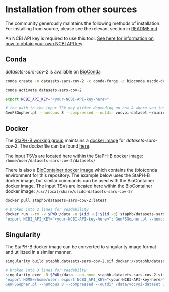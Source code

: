 # Installation from other sources

The community generously maintains the following methods of installation.
For installing from source, please see the relevant section in [README.md](README.md).

An NCBI API key is required to use this tool. [See here for information on how to obtain your own NCBI API key](https://ncbiinsights.ncbi.nlm.nih.gov/2017/11/02/new-api-keys-for-the-e-utilities/)

## Conda 
*datasets-sars-cov-2* is available on [BioConda](https://bioconda.github.io/recipes/uscdc-datasets-sars-cov-2/README.html)
```bash
conda create -n datasets-sars-cov-2 -c conda-forge -c bioconda uscdc-datasets-sars-cov-2

conda activate datasets-sars-cov-2

export NCBI_API_KEY="<your-NCBI-API-key-here>"

# the path to the input TSV may differ depending on how & where you installed conda; below is default location for miniconda3 installed on linux
GenFSGopher.pl --numcpus 8 --compressed --outdir vocvoi-dataset ~/miniconda3/envs/datasets-sars-cov-2/share/uscdc-datasets-sars-cov-2/sars-cov-2-voivoc.tsv
```

## Docker
The [StaPH-B working group](https://staphb.org/) maintains a [docker image](https://hub.docker.com/r/staphb/datasets-sars-cov-2) for *datasets-sars-cov-2*. The dockerfile can be found [here](https://github.com/StaPH-B/docker-builds/tree/master/datasets-sars-cov-2/).

The input TSVs are located here within the StaPH-B docker image: `/home/user/datasets-sars-cov-2/datasets/`

There is also a [BioContainer docker image](https://quay.io/repository/biocontainers/uscdc-datasets-sars-cov-2?tab=tags) which contains the (bio)conda environment for this repository. The example below uses the StaPH-B docker image, but similar commands can be used with the BioContainer docker image. The input TSVs are located here within the BioContainer docker image: `/usr/local/share/uscdc-datasets-sars-cov-2/`
```bash
docker pull staphb/datasets-sars-cov-2:latest

# broken into 2 lines for readability
docker run --rm -v $PWD:/data -u $(id -u):$(id -g) staphb/datasets-sars-cov-2:latest /bin/bash -c \
'export NCBI_API_KEY="<your-NCBI-API-key-here>"; GenFSGopher.pl --numcpus 8 --compressed --outdir /data/vocvoi-dataset /home/user/datasets-sars-cov-2/datasets/sars-cov-2-voivoc.tsv'
```

## Singularity
The StaPH-B docker image can be converted to singularity image format and utilitzed in a similar manner.
```bash
singularity build staphb.datasets-sars-cov-2.sif docker://staphb/datasets-sars-cov-2:latest

# broken into 3 lines for readabilty
singularity exec -B $PWD:/data --no-home staphb.datasets-sars-cov-2.sif /bin/bash -c \
"export HOME=/home/user; export NCBI_API_KEY="<your-NCBI-API-key-here>"; \
GenFSGopher.pl --numcpus 8 --compressed --outdir /data/vocvoi-dataset /home/user/datasets-sars-cov-2/datasets/sars-cov-2-voivoc.tsv"
```
